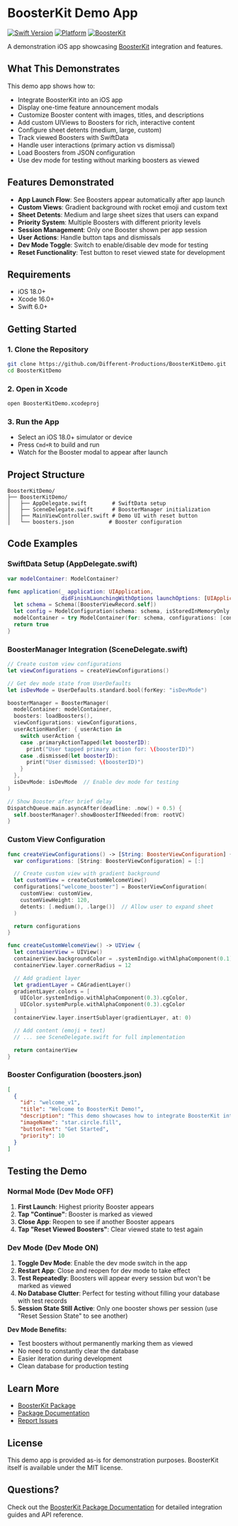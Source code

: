 # BoosterKit Demo App

[![Swift Version](https://img.shields.io/badge/Swift-6.0-orange.svg)](https://swift.org)
[![Platform](https://img.shields.io/badge/platform-iOS%2018.0+-blue.svg)](https://developer.apple.com/ios/)
[![BoosterKit](https://img.shields.io/badge/BoosterKit-Package-brightgreen.svg)](https://github.com/Different-Productions/BoosterKit)

A demonstration iOS app showcasing [BoosterKit](https://github.com/Different-Productions/BoosterKit) integration and features.

## What This Demonstrates

This demo app shows how to:
- Integrate BoosterKit into an iOS app
- Display one-time feature announcement modals
- Customize Booster content with images, titles, and descriptions
- Add custom UIViews to Boosters for rich, interactive content
- Configure sheet detents (medium, large, custom)
- Track viewed Boosters with SwiftData
- Handle user interactions (primary action vs dismissal)
- Load Boosters from JSON configuration
- Use dev mode for testing without marking boosters as viewed

## Features Demonstrated

- **App Launch Flow**: See Boosters appear automatically after app launch
- **Custom Views**: Gradient background with rocket emoji and custom text
- **Sheet Detents**: Medium and large sheet sizes that users can expand
- **Priority System**: Multiple Boosters with different priority levels
- **Session Management**: Only one Booster shown per app session
- **User Actions**: Handle button taps and dismissals
- **Dev Mode Toggle**: Switch to enable/disable dev mode for testing
- **Reset Functionality**: Test button to reset viewed state for development

## Requirements

- iOS 18.0+
- Xcode 16.0+
- Swift 6.0+

## Getting Started

### 1. Clone the Repository

```bash
git clone https://github.com/Different-Productions/BoosterKitDemo.git
cd BoosterKitDemo
```

### 2. Open in Xcode

```bash
open BoosterKitDemo.xcodeproj
```

### 3. Run the App

- Select an iOS 18.0+ simulator or device
- Press `Cmd+R` to build and run
- Watch for the Booster modal to appear after launch

## Project Structure

```
BoosterKitDemo/
├── BoosterKitDemo/
│   ├── AppDelegate.swift        # SwiftData setup
│   ├── SceneDelegate.swift      # BoosterManager initialization
│   ├── MainViewController.swift # Demo UI with reset button
│   └── boosters.json           # Booster configuration
```

## Code Examples

### SwiftData Setup (AppDelegate.swift)

```swift
var modelContainer: ModelContainer?

func application(_ application: UIApplication,
                 didFinishLaunchingWithOptions launchOptions: [UIApplication.LaunchOptionsKey: Any]?) -> Bool {
  let schema = Schema([BoosterViewRecord.self])
  let config = ModelConfiguration(schema: schema, isStoredInMemoryOnly: false)
  modelContainer = try ModelContainer(for: schema, configurations: [config])
  return true
}
```

### BoosterManager Integration (SceneDelegate.swift)

```swift
// Create custom view configurations
let viewConfigurations = createViewConfigurations()

// Get dev mode state from UserDefaults
let isDevMode = UserDefaults.standard.bool(forKey: "isDevMode")

boosterManager = BoosterManager(
  modelContainer: modelContainer,
  boosters: loadBoosters(),
  viewConfigurations: viewConfigurations,
  userActionHandler: { userAction in
    switch userAction {
    case .primaryActionTapped(let boosterID):
      print("User tapped primary action for: \(boosterID)")
    case .dismissed(let boosterID):
      print("User dismissed: \(boosterID)")
    }
  },
  isDevMode: isDevMode  // Enable dev mode for testing
)

// Show Booster after brief delay
DispatchQueue.main.asyncAfter(deadline: .now() + 0.5) {
  self.boosterManager?.showBoosterIfNeeded(from: rootVC)
}
```

### Custom View Configuration

```swift
func createViewConfigurations() -> [String: BoosterViewConfiguration] {
  var configurations: [String: BoosterViewConfiguration] = [:]

  // Create custom view with gradient background
  let customView = createCustomWelcomeView()
  configurations["welcome_booster"] = BoosterViewConfiguration(
    customView: customView,
    customViewHeight: 120,
    detents: [.medium(), .large()]  // Allow user to expand sheet
  )

  return configurations
}

func createCustomWelcomeView() -> UIView {
  let containerView = UIView()
  containerView.backgroundColor = .systemIndigo.withAlphaComponent(0.1)
  containerView.layer.cornerRadius = 12

  // Add gradient layer
  let gradientLayer = CAGradientLayer()
  gradientLayer.colors = [
    UIColor.systemIndigo.withAlphaComponent(0.3).cgColor,
    UIColor.systemPurple.withAlphaComponent(0.3).cgColor
  ]
  containerView.layer.insertSublayer(gradientLayer, at: 0)

  // Add content (emoji + text)
  // ... see SceneDelegate.swift for full implementation

  return containerView
}
```

### Booster Configuration (boosters.json)

```json
[
  {
    "id": "welcome_v1",
    "title": "Welcome to BoosterKit Demo!",
    "description": "This demo showcases how to integrate BoosterKit into your iOS app.",
    "imageName": "star.circle.fill",
    "buttonText": "Get Started",
    "priority": 10
  }
]
```

## Testing the Demo

### Normal Mode (Dev Mode OFF)
1. **First Launch**: Highest priority Booster appears
2. **Tap "Continue"**: Booster is marked as viewed
3. **Close App**: Reopen to see if another Booster appears
4. **Tap "Reset Viewed Boosters"**: Clear viewed state to test again

### Dev Mode (Dev Mode ON)
1. **Toggle Dev Mode**: Enable the dev mode switch in the app
2. **Restart App**: Close and reopen for dev mode to take effect
3. **Test Repeatedly**: Boosters will appear every session but won't be marked as viewed
4. **No Database Clutter**: Perfect for testing without filling your database with test records
5. **Session State Still Active**: Only one booster shows per session (use "Reset Session State" to see another)

**Dev Mode Benefits:**
- Test boosters without permanently marking them as viewed
- No need to constantly clear the database
- Easier iteration during development
- Clean database for production testing

## Learn More

- [BoosterKit Package](https://github.com/Different-Productions/BoosterKit)
- [Package Documentation](https://github.com/Different-Productions/BoosterKit#readme)
- [Report Issues](https://github.com/Different-Productions/BoosterKit/issues)

## License

This demo app is provided as-is for demonstration purposes. BoosterKit itself is available under the MIT license.

## Questions?

Check out the [BoosterKit Package Documentation](https://github.com/Different-Productions/BoosterKit#readme) for detailed integration guides and API reference.
